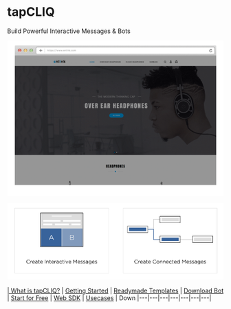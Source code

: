# tapCLIQ
Build Powerful Interactive Messages & Bots

<p align="center">
  <a href="https://www.tapcliq.com"><img src="assets/poster-ad-dynamic.gif" />
</p>
<p align="center">
  <a href="https://www.tapcliq.com/supportdoc"><img src="assets/connected_messages.png" />
</p>


| [What is tapCLIQ?](https://www.tapcliq.com/) | [Getting Started](https://www.tapcliq.com/supportdoc) | [Readymade Templates](https://www.tapcliq.com/supportdoc#readymade-templates) | [Download Bot](https://www.tapcliq.com/supportdoc?catid=67) | [Start for Free](https://webportal.tapcliq.com/tapcliqweb/signup) | [Web SDK](https://www.tapcliq.com/supportdoc?catid=49) | [Usecases](https://www.tapcliq.com/usecases) | Down
|---|---|---|---|---|---|---|
